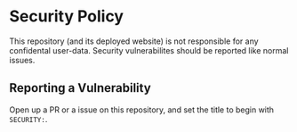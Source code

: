 # Security Policy
This repository (and its deployed website) is not responsible for any confidental user-data. Security vulnerabilites should be reported like normal issues.

## Reporting a Vulnerability
Open up a PR or a issue on this repository, and set the title to begin with `SECURITY:`.
